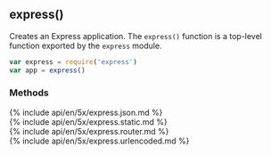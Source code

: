 <h2 id="express">express()</h2>

Creates an Express application. The `express()` function is a top-level function exported by the `express` module.

```js
var express = require('express')
var app = express()
```

<h3 id='express.methods'>Methods</h3>

<section markdown="1">
  {% include api/en/5x/express.json.md %}
</section>

<section markdown="1">
  {% include api/en/5x/express.static.md %}
</section>

<section markdown="1">
  {% include api/en/5x/express.router.md %}
</section>

<section markdown="1">
  {% include api/en/5x/express.urlencoded.md %}
</section>
